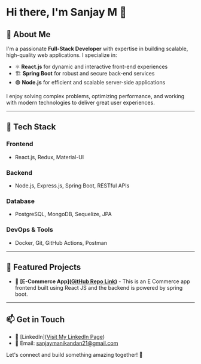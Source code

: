 # Hi there, I'm Sanjay M 👋

## 🚀 About Me
I'm a passionate **Full-Stack Developer** with expertise in building scalable, high-quality web applications. I specialize in:

- ⚛ **React.js** for dynamic and interactive front-end experiences
- 🏗 **Spring Boot** for robust and secure back-end services
- 🟢 **Node.js** for efficient and scalable server-side applications

I enjoy solving complex problems, optimizing performance, and working with modern technologies to deliver great user experiences.

---

## 🔧 Tech Stack
### **Frontend**
- React.js, Redux, Material-UI

### **Backend**
- Node.js, Express.js, Spring Boot, RESTful APIs

### **Database**
- PostgreSQL, MongoDB, Sequelize, JPA

### **DevOps & Tools**
- Docker, Git, GitHub Actions, Postman

---

## 📌 Featured Projects
- 🚀 **[E-Commerce App]([GitHub Repo Link](https://github.com/sanjay2100/Deer))** - This is an E Commerce app frontend built using React JS and the backend is powered by spring boot.

---

## 📫 Get in Touch
- 💼 [LinkedIn]([Visit My LinkedIn Page](https://www.linkedin.com/in/sanjay-m-621b1a197/))
- 📧 Email: sanjaymanikandan21@gmail.com

Let's connect and build something amazing together! 🚀
